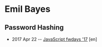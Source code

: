 # Emil Bayes

## Password Hashing
- 2017 Apr 22 -- [JavaScript fwdays &#39;17](https://frameworksdays.com/event/js-frameworks-day-2017/review/password-hashing) [en]   
